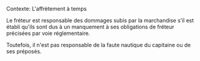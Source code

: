Contexte: L'affrètement à temps

Le fréteur est responsable des dommages subis par la marchandise s'il est établi qu'ils sont dus à un manquement à ses obligations de fréteur précisées par voie réglementaire.

Toutefois, il n'est pas responsable de la faute nautique du capitaine ou de ses préposés.